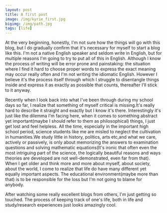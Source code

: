 ```yaml
---
layout: post
title: A first post
image: /img/kyrie_first.jpg
bigimg: /img/path.jpg
tags: [life]
---
```

At the very beginning, honestly, I'm not sure how the things will go with this blog, but I do gradually confirm that it's necessary for myself to start a blog like this. I'm not a native English speaker and seldom write in English, but for multiple reasons I'm going to try to put all of this in English. Although I know the process of writing will be error prone and painstaking: the situation where I find it hard to choose proper words to express the exact meaning may occur really often and I'm not writing the idiomatic English. However I believe it's the process itself through which I struggle to disentangle things inside and express it as exactly as possible that counts, thereafter I'll stick to it anyway. 

Recently when I look back into what I've been through during my school days so far, I realize that something of myself critical is missing.It's really hard to describe it straight and exactly but I know it's there. Interestingly it's just like the dilemma I'm facing here, when it comes to something abstract yet important(maybe I should refer to them as philosophical) things, I just get lost and feel helpless. All the time, especially in the important high school period, science students like me are misled to neglect the cultivation in humanities.We study little in history, politics, arts etc,and what we care, actively or passively, is only about memorizing the answers to examination questions and solving mathematic equations(It's ironic that often even the most intriguing part of the science, the logically beautiful reasons and ways theories are developed are not well-demonstrated, even far from that). When I get older and think more and more about myself, about society, about the world, I come to realize that life do have many different yet equally important aspects.      The educational environment(maybe more than that) is to be responsible for the loss but I'm not going to blame for anybody.

After watching some really excellent blogs from others, I'm just getting so touched. The process of keeping track of one's life, both in life and study/research experiences just looks amazingly cool. 